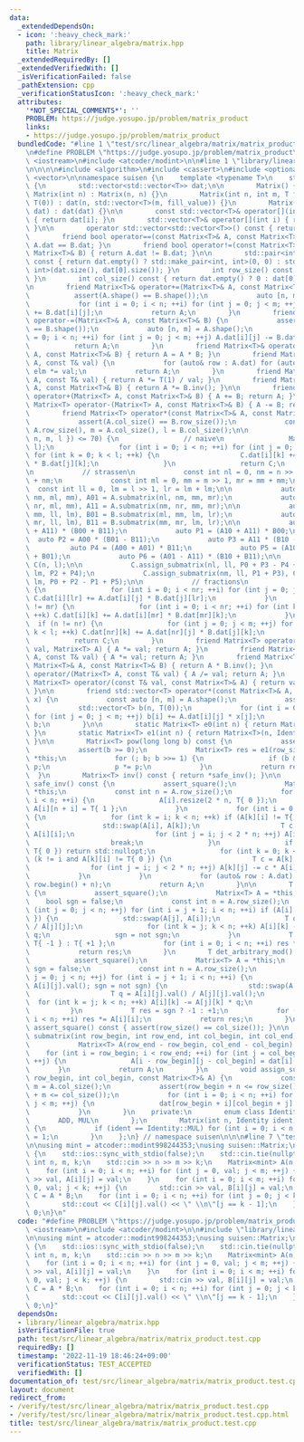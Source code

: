 ```yaml
---
data:
  _extendedDependsOn:
  - icon: ':heavy_check_mark:'
    path: library/linear_algebra/matrix.hpp
    title: Matrix
  _extendedRequiredBy: []
  _extendedVerifiedWith: []
  _isVerificationFailed: false
  _pathExtension: cpp
  _verificationStatusIcon: ':heavy_check_mark:'
  attributes:
    '*NOT_SPECIAL_COMMENTS*': ''
    PROBLEM: https://judge.yosupo.jp/problem/matrix_product
    links:
    - https://judge.yosupo.jp/problem/matrix_product
  bundledCode: "#line 1 \"test/src/linear_algebra/matrix/matrix_product.test.cpp\"\
    \n#define PROBLEM \"https://judge.yosupo.jp/problem/matrix_product\"\n\n#include\
    \ <iostream>\n#include <atcoder/modint>\n\n#line 1 \"library/linear_algebra/matrix.hpp\"\
    \n\n\n\n#include <algorithm>\n#include <cassert>\n#include <optional>\n#include\
    \ <vector>\n\nnamespace suisen {\n    template <typename T>\n    struct Matrix\
    \ {\n        std::vector<std::vector<T>> dat;\n\n        Matrix() {}\n       \
    \ Matrix(int n) : Matrix(n, n) {}\n        Matrix(int n, int m, T fill_value =\
    \ T(0)) : dat(n, std::vector<T>(m, fill_value)) {}\n        Matrix(const std::vector<std::vector<T>>&\
    \ dat) : dat(dat) {}\n\n        const std::vector<T>& operator[](int i) const\
    \ { return dat[i]; }\n        std::vector<T>& operator[](int i) { return dat[i];\
    \ }\n\n        operator std::vector<std::vector<T>>() const { return dat; }\n\n\
    \        friend bool operator==(const Matrix<T>& A, const Matrix<T>& B) { return\
    \ A.dat == B.dat; }\n        friend bool operator!=(const Matrix<T>& A, const\
    \ Matrix<T>& B) { return A.dat != B.dat; }\n\n        std::pair<int, int> shape()\
    \ const { return dat.empty() ? std::make_pair<int, int>(0, 0) : std::make_pair<int,\
    \ int>(dat.size(), dat[0].size()); }\n        int row_size() const { return dat.size();\
    \ }\n        int col_size() const { return dat.empty() ? 0 : dat[0].size(); }\n\
    \n        friend Matrix<T>& operator+=(Matrix<T>& A, const Matrix<T>& B) {\n \
    \           assert(A.shape() == B.shape());\n            auto [n, m] = A.shape();\n\
    \            for (int i = 0; i < n; ++i) for (int j = 0; j < m; ++j) A.dat[i][j]\
    \ += B.dat[i][j];\n            return A;\n        }\n        friend Matrix<T>&\
    \ operator-=(Matrix<T>& A, const Matrix<T>& B) {\n            assert(A.shape()\
    \ == B.shape());\n            auto [n, m] = A.shape();\n            for (int i\
    \ = 0; i < n; ++i) for (int j = 0; j < m; ++j) A.dat[i][j] -= B.dat[i][j];\n \
    \           return A;\n        }\n        friend Matrix<T>& operator*=(Matrix<T>&\
    \ A, const Matrix<T>& B) { return A = A * B; }\n        friend Matrix<T>& operator*=(Matrix<T>&\
    \ A, const T& val) {\n            for (auto& row : A.dat) for (auto& elm : row)\
    \ elm *= val;\n            return A;\n        }\n        friend Matrix<T>& operator/=(Matrix<T>&\
    \ A, const T& val) { return A *= T(1) / val; }\n        friend Matrix<T>& operator/=(Matrix<T>&\
    \ A, const Matrix<T>& B) { return A *= B.inv(); }\n\n        friend Matrix<T>\
    \ operator+(Matrix<T> A, const Matrix<T>& B) { A += B; return A; }\n        friend\
    \ Matrix<T> operator-(Matrix<T> A, const Matrix<T>& B) { A -= B; return A; }\n\
    \        friend Matrix<T> operator*(const Matrix<T>& A, const Matrix<T>& B) {\n\
    \            assert(A.col_size() == B.row_size());\n            const int n =\
    \ A.row_size(), m = A.col_size(), l = B.col_size();\n\n            if (std::min({\
    \ n, m, l }) <= 70) {\n                // naive\n                Matrix<T> C(n,\
    \ l);\n                for (int i = 0; i < n; ++i) for (int j = 0; j < m; ++j)\
    \ for (int k = 0; k < l; ++k) {\n                    C.dat[i][k] += A.dat[i][j]\
    \ * B.dat[j][k];\n                }\n                return C;\n            }\n\
    \n            // strassen\n            const int nl = 0, nm = n >> 1, nr = nm\
    \ + nm;\n            const int ml = 0, mm = m >> 1, mr = mm + mm;\n          \
    \  const int ll = 0, lm = l >> 1, lr = lm + lm;\n\n            auto A00 = A.submatrix(nl,\
    \ nm, ml, mm), A01 = A.submatrix(nl, nm, mm, mr);\n            auto A10 = A.submatrix(nm,\
    \ nr, ml, mm), A11 = A.submatrix(nm, nr, mm, mr);\n\n            auto B00 = B.submatrix(ml,\
    \ mm, ll, lm), B01 = B.submatrix(ml, mm, lm, lr);\n            auto B10 = B.submatrix(mm,\
    \ mr, ll, lm), B11 = B.submatrix(mm, mr, lm, lr);\n\n            auto P0 = (A00\
    \ + A11) * (B00 + B11);\n            auto P1 = (A10 + A11) * B00;\n          \
    \  auto P2 = A00 * (B01 - B11);\n            auto P3 = A11 * (B10 - B00);\n  \
    \          auto P4 = (A00 + A01) * B11;\n            auto P5 = (A10 - A00) * (B00\
    \ + B01);\n            auto P6 = (A01 - A11) * (B10 + B11);\n\n            Matrix<T>\
    \ C(n, l);\n\n            C.assign_submatrix(nl, ll, P0 + P3 - P4 + P6), C.assign_submatrix(nl,\
    \ lm, P2 + P4);\n            C.assign_submatrix(nm, ll, P1 + P3), C.assign_submatrix(nm,\
    \ lm, P0 + P2 - P1 + P5);\n\n            // fractions\n            if (l != lr)\
    \ {\n                for (int i = 0; i < nr; ++i) for (int j = 0; j < mr; ++j)\
    \ C.dat[i][lr] += A.dat[i][j] * B.dat[j][lr];\n            }\n            if (m\
    \ != mr) {\n                for (int i = 0; i < nr; ++i) for (int k = 0; k < l;\
    \ ++k) C.dat[i][k] += A.dat[i][mr] * B.dat[mr][k];\n            }\n          \
    \  if (n != nr) {\n                for (int j = 0; j < m; ++j) for (int k = 0;\
    \ k < l; ++k) C.dat[nr][k] += A.dat[nr][j] * B.dat[j][k];\n            }\n\n \
    \           return C;\n        }\n        friend Matrix<T> operator*(const T&\
    \ val, Matrix<T> A) { A *= val; return A; }\n        friend Matrix<T> operator*(Matrix<T>\
    \ A, const T& val) { A *= val; return A; }\n        friend Matrix<T> operator/(const\
    \ Matrix<T>& A, const Matrix<T>& B) { return A * B.inv(); }\n        friend Matrix<T>\
    \ operator/(Matrix<T> A, const T& val) { A /= val; return A; }\n        friend\
    \ Matrix<T> operator/(const T& val, const Matrix<T>& A) { return val * A.inv();\
    \ }\n\n        friend std::vector<T> operator*(const Matrix<T>& A, const std::vector<T>&\
    \ x) {\n            const auto [n, m] = A.shape();\n            assert(m == int(x.size()));\n\
    \            std::vector<T> b(n, T(0));\n            for (int i = 0; i < n; ++i)\
    \ for (int j = 0; j < m; ++j) b[i] += A.dat[i][j] * x[j];\n            return\
    \ b;\n        }\n\n        static Matrix<T> e0(int n) { return Matrix<T>(n, Identity::ADD);\
    \ }\n        static Matrix<T> e1(int n) { return Matrix<T>(n, Identity::MUL);\
    \ }\n\n        Matrix<T> pow(long long b) const {\n            assert_square();\n\
    \            assert(b >= 0);\n            Matrix<T> res = e1(row_size()), p =\
    \ *this;\n            for (; b; b >>= 1) {\n                if (b & 1) res *=\
    \ p;\n                p *= p;\n            }\n            return res;\n      \
    \  }\n        Matrix<T> inv() const { return *safe_inv(); }\n\n        std::optional<Matrix<T>>\
    \ safe_inv() const {\n            assert_square();\n            Matrix<T> A =\
    \ *this;\n            const int n = A.row_size();\n            for (int i = 0;\
    \ i < n; ++i) {\n                A[i].resize(2 * n, T{ 0 });\n               \
    \ A[i][n + i] = T{ 1 };\n            }\n            for (int i = 0; i < n; ++i)\
    \ {\n                for (int k = i; k < n; ++k) if (A[k][i] != T{ 0 }) {\n  \
    \                  std::swap(A[i], A[k]);\n                    T c = T{ 1 } /\
    \ A[i][i];\n                    for (int j = i; j < 2 * n; ++j) A[i][j] *= c;\n\
    \                    break;\n                }\n                if (A[i][i] ==\
    \ T{ 0 }) return std::nullopt;\n                for (int k = 0; k < n; ++k) if\
    \ (k != i and A[k][i] != T{ 0 }) {\n                    T c = A[k][i];\n     \
    \               for (int j = i; j < 2 * n; ++j) A[k][j] -= c * A[i][j];\n    \
    \            }\n            }\n            for (auto& row : A.dat) row.erase(row.begin(),\
    \ row.begin() + n);\n            return A;\n        }\n\n        T det() const\
    \ {\n            assert_square();\n            Matrix<T> A = *this;\n        \
    \    bool sgn = false;\n            const int n = A.row_size();\n            for\
    \ (int j = 0; j < n; ++j) for (int i = j + 1; i < n; ++i) if (A[i][j] != T{ 0\
    \ }) {\n                std::swap(A[j], A[i]);\n                T q = A[i][j]\
    \ / A[j][j];\n                for (int k = j; k < n; ++k) A[i][k] -= A[j][k] *\
    \ q;\n                sgn = not sgn;\n            }\n            T res = sgn ?\
    \ T{ -1 } : T{ +1 };\n            for (int i = 0; i < n; ++i) res *= A[i][i];\n\
    \            return res;\n        }\n        T det_arbitrary_mod() const {\n \
    \           assert_square();\n            Matrix<T> A = *this;\n            bool\
    \ sgn = false;\n            const int n = A.row_size();\n            for (int\
    \ j = 0; j < n; ++j) for (int i = j + 1; i < n; ++i) {\n                for (;\
    \ A[i][j].val(); sgn = not sgn) {\n                    std::swap(A[j], A[i]);\n\
    \                    T q = A[i][j].val() / A[j][j].val();\n                  \
    \  for (int k = j; k < n; ++k) A[i][k] -= A[j][k] * q;\n                }\n  \
    \          }\n            T res = sgn ? -1 : +1;\n            for (int i = 0;\
    \ i < n; ++i) res *= A[i][i];\n            return res;\n        }\n        void\
    \ assert_square() const { assert(row_size() == col_size()); }\n\n        Matrix<T>\
    \ submatrix(int row_begin, int row_end, int col_begin, int col_end) const {\n\
    \            Matrix<T> A(row_end - row_begin, col_end - col_begin);\n        \
    \    for (int i = row_begin; i < row_end; ++i) for (int j = col_begin; j < col_end;\
    \ ++j) {\n                A[i - row_begin][j - col_begin] = dat[i][j];\n     \
    \       }\n            return A;\n        }\n        void assign_submatrix(int\
    \ row_begin, int col_begin, const Matrix<T>& A) {\n            const int n = A.row_size(),\
    \ m = A.col_size();\n            assert(row_begin + n <= row_size() and col_begin\
    \ + m <= col_size());\n            for (int i = 0; i < n; ++i) for (int j = 0;\
    \ j < m; ++j) {\n                dat[row_begin + i][col_begin + j] = A[i][j];\n\
    \            }\n        }\n    private:\n        enum class Identity {\n     \
    \       ADD, MUL\n        };\n        Matrix(int n, Identity ident) : Matrix<T>::Matrix(n)\
    \ {\n            if (ident == Identity::MUL) for (int i = 0; i < n; ++i) dat[i][i]\
    \ = 1;\n        }\n    };\n} // namespace suisen\n\n\n#line 7 \"test/src/linear_algebra/matrix/matrix_product.test.cpp\"\
    \n\nusing mint = atcoder::modint998244353;\nusing suisen::Matrix;\n\nint main()\
    \ {\n    std::ios::sync_with_stdio(false);\n    std::cin.tie(nullptr);\n\n   \
    \ int n, m, k;\n    std::cin >> n >> m >> k;\n    Matrix<mint> A(n, m), B(m, k);\n\
    \    for (int i = 0; i < n; ++i) for (int j = 0, val; j < m; ++j) {\n        std::cin\
    \ >> val, A[i][j] = val;\n    }\n    for (int i = 0; i < m; ++i) for (int j =\
    \ 0, val; j < k; ++j) {\n        std::cin >> val, B[i][j] = val;\n    }\n    Matrix<mint>\
    \ C = A * B;\n    for (int i = 0; i < n; ++i) for (int j = 0; j < k; ++j) {\n\
    \        std::cout << C[i][j].val() << \" \\n\"[j == k - 1];\n    }\n    return\
    \ 0;\n}\n"
  code: "#define PROBLEM \"https://judge.yosupo.jp/problem/matrix_product\"\n\n#include\
    \ <iostream>\n#include <atcoder/modint>\n\n#include \"library/linear_algebra/matrix.hpp\"\
    \n\nusing mint = atcoder::modint998244353;\nusing suisen::Matrix;\n\nint main()\
    \ {\n    std::ios::sync_with_stdio(false);\n    std::cin.tie(nullptr);\n\n   \
    \ int n, m, k;\n    std::cin >> n >> m >> k;\n    Matrix<mint> A(n, m), B(m, k);\n\
    \    for (int i = 0; i < n; ++i) for (int j = 0, val; j < m; ++j) {\n        std::cin\
    \ >> val, A[i][j] = val;\n    }\n    for (int i = 0; i < m; ++i) for (int j =\
    \ 0, val; j < k; ++j) {\n        std::cin >> val, B[i][j] = val;\n    }\n    Matrix<mint>\
    \ C = A * B;\n    for (int i = 0; i < n; ++i) for (int j = 0; j < k; ++j) {\n\
    \        std::cout << C[i][j].val() << \" \\n\"[j == k - 1];\n    }\n    return\
    \ 0;\n}"
  dependsOn:
  - library/linear_algebra/matrix.hpp
  isVerificationFile: true
  path: test/src/linear_algebra/matrix/matrix_product.test.cpp
  requiredBy: []
  timestamp: '2022-11-19 18:46:24+09:00'
  verificationStatus: TEST_ACCEPTED
  verifiedWith: []
documentation_of: test/src/linear_algebra/matrix/matrix_product.test.cpp
layout: document
redirect_from:
- /verify/test/src/linear_algebra/matrix/matrix_product.test.cpp
- /verify/test/src/linear_algebra/matrix/matrix_product.test.cpp.html
title: test/src/linear_algebra/matrix/matrix_product.test.cpp
---
```


